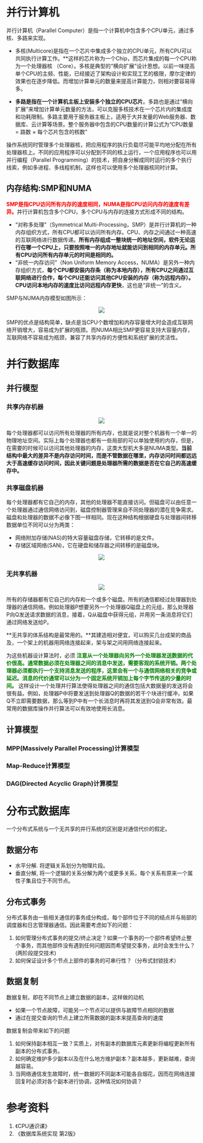 

# 并行计算机

并行计算机（Parallel Computer）是指一个计算机中包含多个CPU单元，通过多核、多路来实现。

- 多核(Multicore)是指在一个芯片中集成多个独立的CPU单元，所有CPU可以共同执行计算工作。**这样的芯片称为一个Chip，而芯片集成的每一个CPU称为一个处理器核 （Core）。多核是典型的“横向扩展”设计思想。以前一味提高单个CPU的主频、性能，已经接近了架构设计和实现工艺的极限，摩尔定律的效果也在逐步降低。而增加计算单元的数量来提高计算能力，则相对要容易得多。

- **多路是指在一个计算机主板上安装多个独立的CPU芯片**。多路也是通过“横向扩展”来增加计算单元数量的方法，可以克服多核技术在一个芯片内的集成度和功耗限制。多路主要用于服务器主板上，适用于大并发量的Web服务器、数据库、云计算等场景。整个服务器中包含的CPU数量的计算公式为“CPU数量 = 路数 × 每个芯片包含的核数”

操作系统同时管理多个处理器核，把应用程序的执行负载尽可能平均地分配在所有处理器核上。不同的应用程序可以分配到不同的核上运行，一个应用程序也可以用并行编程（Parallel Programming）的技术，把自身分解成同时运行的多个执行线索，例如多进程、多线程机制，这样也可以使用多个处理器核同时计算。


## 内存结构:SMP和NUMA

<font color=red><b>SMP是指CPU访问所有内存的速度相同，NUMA是指CPU访问内存的速度有差异。</b></font>并行计算机包含多个CPU，多个CPU与内存的连接方式形成不同的结构。

- “对称多处理”（Symmetrical Multi-Processing，SMP）是并行计算机的一种内存组织方式，所有CPU都可以访问所有内存。CPU、内存之间通过一种高速的互联网络进行数据传递。**所有内存组成一整块统一的地址空间，软件无论运行在哪一个CPU上，只要按照唯一的内存地址就能访问到相同的内存单元。所有CPU访问所有内存单元的时间是相同的。**
- “非统一内存访问”（Non Uniform Memory Access，NUMA）是另外一种内存组织方式，**每个CPU都安装内存条（称为本地内存），所有CPU之间通过互联网络进行合作，每个CPU还能访问其他CPU安装的内存（称为远程内存）。CPU访问本地内存的速度比访问远程内存更快**，这也是“非统一”的含义。

SMP与NUMA内存模型如图所示：

<center>
    <img src="./img/Parallel-Computer-Arch.png">
</center>



SMP的优点是结构简单，缺点是当CPU个数增加和内存容量增大时会造成互联网络开销增大，容易成为扩展的瓶颈。而NUMA相比SMP更容易支持大容量内存，互联网络不容易成为瓶颈，兼容了共享内存的方便性和系统扩展的灵活性。

# 并行数据库

## 并行模型

### 共享内存机器

<center>
    <img src="./img/Share-Memory.png">
</center>

每个处理器都可以访问所有处理器的所有内存，也就是说对整个机器有一个单一的物理地址空间。实际上每个处理器也都有一些局部的可以单独使用的内存，但是，在需要的时候可以访问其他处理器的内存，这类大型机大多是NUMA类型。**当前结构中最大的差异不是内存访问时间，而是不管数据在哪里，内存访问时间都远远大于高速缓存访问时间，因此关键问题是处理器所需的数据是否在它自己的高速缓存中。**

### 共享磁盘机器

每个处理器都有它自己的内存，其他的处理器不能直接访问。但磁盘可以由任意一个处理器通过通信网络访问到，磁盘控制器管理来自不同处理器的潜在竞争需求。磁盘和处理器的数据不必像下图一样相同。现在这种结构根据硬盘与处理器间转移数据单位不同可以分为两类：

- 网络附加存储(NAS)的特大容量磁盘存储，它转移的是文件。
- 存储区域网络(SAN)，它在硬盘和储存器之间转移的是磁盘块。

<center>
    <img src="./img/Share-Disk.png">
</center>

### 无共享机器

<center>
    <img src="./img/Share-Nothing.png">
</center>

所有的存储器都有它自己的内存和一个或多个磁盘。所有的通信都经过处理器到处理器的通信网络。例如处理器P想要另外一个处理器Q磁盘上的元组，那么处理器P向Q发送请求数据的消息，接着，Q从磁盘中获得元组，并用另一条消息将它们通过网络发送给P。



**无共享的体系结构是最常用的。**其建造相对便宜，可以购买几台成架的商品及，一个架上的机器用网络连接起来，架与架之间用网络连接起来。

为这些机器设计算法时，必须 <font color=green><b> 注意从一个处理器向另外一个处理器发送数据的代价很高。通常数据必须在处理器之间的消息中发送，需要客观的系统开销。两个处理器必须都执行一个支持消息发送的程序，这里会有一个与通信网络相关的竞争或延迟。消息的代价通常可以分为一个固定系统开销加上每个字节传送的少量的时间。</b></font> 这样设计一个处理并行算法使得处理器之间的通信包括大数据量的发送将会很有益。例如，处理器P中将要发送到处理器Q的数据的若干个块进行缓冲，如果Q不立即需要数据，那么等到P中有一个长消息时再将其发送到Q会非常有效。最常用的数据库操作并行算法可以有效地使用长消息。



## 计算模型

### MPP(Massively Parallel Processing)计算模型

### Map-Reduce计算模型

### DAG(Directed Acyclic Graph)计算模型



# 分布式数据库

一个分布式系统与一个无共享的并行系统的区别是对通信代价的假定。

## 数据分布
- 水平分解. 将逻辑关系划分为物理片段。
- 垂直分解, 将一个逻辑的关系分解为两个或更多关系，每个关系有原来一个属性子集且位于不同节点。
  
## 分布式事务
分布式事务由一些相关通信的事务成分构成，每个部件位于不同的结点并与局部的调度器和日志管理器通信。因此需要考虑如下的问题：
1. 如何管理分布式事务的提交/终止决定？如果一个事务的一个部件希望终止整个事务，而其他部件没有遇到任何问题因而希望提交事务，此时会发生什么？(两阶段提交技术)
2. 如何保证设计多个节点上部件的事务的可串行性？（分布式封锁技术）

## 数据复制
数据复制，即在不同节点上建立数据的副本，这样做的动机
- 如果一个节点故障，可能另一个节点可以提供与故障节点相同的数据
- 通过在提交查询的节点上建立所需数据的副本来提高查询的速度

数据复制会带来如下的问题
1. 如何保持副本相互一致？实质上，对有副本的数据库元素更新将编程更新所有副本的分布式事务。
2. 如何确定维护多少副本以及在什么地方维护副本？副本越多，更新越难，查询越容易。
3. 当网络通信发生故障时，统一数据的不同副本可能各自烟花，因而在网络连接回复时必须对各个副本进行协调，这种情况如何协调？

# 参考资料

1. 《CPU通识课》
2. 《数据库系统实现 第2版》